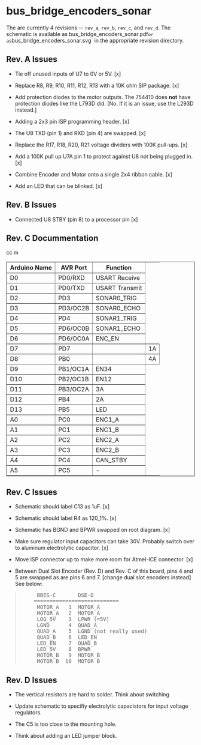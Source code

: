 # bus_bridge_encoders_sonar

The are currently 4 revisions -- `rev_a`, `rev_b`, `rev_c`,
and `rev_d`.  The schematic is available as bus_bridge_encoders_sonar.pdf`
or as `bus_bridge_encoders_sonar.svg` in the appropriate revision
directory.

## Rev. A Issues

* Tie off unused inputs of U7 to 0V or 5V. [x]

* Replace R8, R9, R10, R11, R12, R13 with a 10K ohm SIP package. [x]

* Add protection diodes to the motor outputs.  The 754410 does
  **not** have protection diodes like the L793D did.  [No.  If
  it is an issue, use the L293D instead.]

* Adding a 2x3 pin ISP programming header. [x]

* The U8 TXD (pin 1) and RXD (pin 4) are swapped. [x]

* Replace the R17, R18, R20, R21 voltage dividers with 100K pull-ups. [x]

* Add a 100K pull up U7A pin 1 to protect against U8 not
  being plugged in. [x]

* Combine Encoder and Motor onto a single 2x4 ribbon cable. [x]

* Add an LED that can be blinked. [x]

## Rev. B Issues

* Connected U8 STBY (pin 8) to a processor pin [x]

## Rev. C Docummentation

<Table Border="1">
    <TR>
    </TR><TR>
	<TH>Arduino Name</TH>
	<TH>AVR Port</TH>
	<TH>Function</TH>
    </TR><TR>
	<TD>D0</TD>
	<TD>PD0/RXD</TD>
	<TD>USART Receive</TD>
    </TR><TR>
	<TD>D1</TD>
	<TD>PD0/TXD</TD>
	<TD>USART Transmit</TD.
    </TR><TR>
	<TD>D2</TD>
	<TD>PD3</TD>
	<TD>SONAR0_TRIG</TD>
    </TR><TR>
	<TD>D3</TD>
	<TD>PD3/OC2B</TD>
	<TD>SONAR0_ECHO</TD>
    </TR><TR>
	<TD>D4</TD>
	<TD>PD4</TD>
	<TD>SONAR1_TRIG</TD>
    </TR><TR>
	<TD>D5</TD>
	<TD>PD6/OC0B</TD>
	<TD>SONAR1_ECHO</TD>
    </TR><TR>
	<TD>D6</TD>
	<TD>PD6/OC0A</TD>
	<TD>ENC_EN</TD>
    </TR><TR>cc
	<TD>D7</TD>
        <TD>PD7<TD>
	<TD>1A</TD>
    </TR><TR>
	<TD>D8</TD>
	<TD>PB0<TD>
	<TD>4A</TD>
    </TR><TR>
	<TD>D9</TD>
	<TD>PB1/OC1A</TD>
	<TD>EN34</TD>
    </TR><TR>
	<TD>D10</TD>
	<TD>PB2/OC1B</TD>
	<TD>EN12</TD>
    </TR><TR>
	<TD>D11</TD>
	<TD>PB3/OC2A</TD>
	<TD>3A</TD>
    </TR><TR>
	<TD>D12</TD>m
	<TD>PB4</TD>
	<TD>2A</TD>
    </TR><TR>
	<TD>D13</TD>
	<TD>PB5</TD>
	<TD>LED</TD>
    </TR><TR>
	<TD>A0</TD>
	<TD>PC0</TD>
	<TD>ENC1_A</TD>
    </TR><TR>
	<TD>A1</TD>
	<TD>PC1</TD>
	<TD>ENC1_B</TD>
    </TR><TR>
	<TD>A2</TD>
	<TD>PC2</TD>
	<TD>ENC2_A</TD>
    </TR><TR>
	<TD>A3</TD>
	<TD>PC3</TD>
	<TD>ENC2_B</TD>
    </TR><TR>
	<TD>A4</TD>
	<TD>PC4</TD>
	<TD>CAN_STBY</TD>
    </TR><TR>
	<TD>A5</TD>
	<TD>PC5</TD>
	<TD>-</TD>
    </TR>
</Table>


## Rev. C Issues

* Schematic should label C13 as 1uF. [x]

* Schematic should label R4 as 120_1%. [x]

* Schematic has BGND and BPWR swapped on root diagram. [x]

* Make sure regulator input capacitors can take 30V.  Probably switch
  over to aluminum electrolytic capacitor. [x]

* Move ISP connector up to make more room for Atmel-ICE connector. [x]

* Between Dual Slot Encoder (Rev. D) and Rev. C of this
  board, pins 4 and 5 are swapped as are pins 6 and 7.
  [change dual slot encoders instead]
  See below:

<BlockQuote>
<Pre>
     BBES-C       DSE-D
    ===========================
     MOTOR_A   1  MOTOR_A
     MOTOR_A   2  MOTOR_A
     LOG_5V    3  LPWR (=5V)
     LGND      4  QUAD_A
     QUAD_A    5  LGND (not really used)
     QUAD_B    6  LED_EN
     LED_EN    7  QUAD_B
     LED_5V    8  BPWR
     MOTOR_B   9  MOTOR_B
     MOTOR_B  10  MOTOR_B
</Pre>
</BlockQuote>

## Rev. D Issues

* The vertical resistors are hard to solder.  Think about switching

* Update schematic to specifiy electrolytic capacistors for input
  voltage regulators.

* The C5 is too close to the mounting hole.

* Think about adding an LED jumper block.

